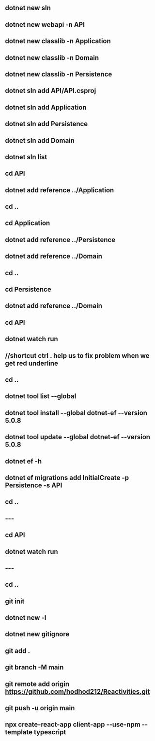 ## dotnet new sln

## dotnet new webapi -n API

## dotnet new classlib -n Application

## dotnet new classlib -n Domain

## dotnet new classlib -n Persistence

## dotnet sln add API/API.csproj

## dotnet sln add Application

## dotnet sln add Persistence

## dotnet sln add Domain

## dotnet sln list

## cd API

## dotnet add reference ../Application

## cd ..

## cd Application

## dotnet add reference ../Persistence

## dotnet add reference ../Domain

## cd ..

## cd Persistence

## dotnet add reference ../Domain

## cd API

## dotnet watch run

## //shortcut ctrl . help us to fix problem when we get red underline

## cd ..

## dotnet tool list --global

## dotnet tool install --global dotnet-ef --version 5.0.8

## dotnet tool update --global dotnet-ef --version 5.0.8

## dotnet ef -h

## dotnet ef migrations add InitialCreate -p Persistence -s API

## cd ..

##

## ---

##

## cd API

## dotnet watch run

##

## ---

##

## cd ..

## git init

## dotnet new -l

## dotnet new gitignore

## git add .

## git branch -M main

## git remote add origin https://github.com/hodhod212/Reactivities.git

## git push -u origin main

## npx create-react-app client-app --use-npm --template typescript
